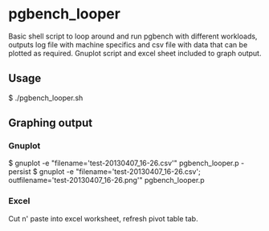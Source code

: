 pgbench_looper
==============

Basic shell script to loop around and run pgbench with different workloads, 
outputs log file with machine specifics and csv file with data that can be 
plotted as required. Gnuplot script and excel sheet included to graph output.

Usage
-----

$ ./pgbench_looper.sh

Graphing output
---------------

### Gnuplot ###

$ gnuplot -e "filename='test-20130407_16-26.csv'" pgbench_looper.p -persist
$ gnuplot -e "filename='test-20130407_16-26.csv'; outfilename='test-20130407_16-26.png'" pgbench_looper.p

### Excel ###

Cut n' paste into excel worksheet, refresh pivot table tab.